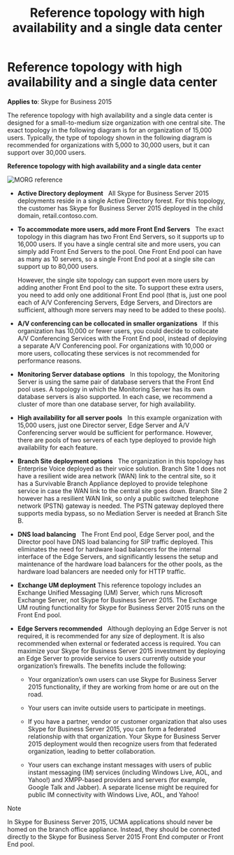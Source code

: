 ﻿---
title: Reference topology with high availability and a single data center
TOCTitle: Reference topology with high availability and a single data center
ms:assetid: 4fd9ab0c-46e9-4d64-aa87-74e4dca802e4
ms:mtpsurl: https://msdn.microsoft.com/library/Dn465972(v=office.16)
ms:contentKeyID: 65239888
ms.date: 07/27/2015
mtps_version: v=office.16
---

# Reference topology with high availability and a single data center


**Applies to**: Skype for Business 2015

The reference topology with high availability and a single data center is designed for a small-to-medium size organization with one central site. The exact topology in the following diagram is for an organization of 15,000 users. Typically, the type of topology shown in the following diagram is recommended for organizations with 5,000 to 30,000 users, but it can support over 30,000 users.

**Reference topology with high availability and a single data center**

![MORG reference](images/Dn465972.MORG_Ref_Topology(Office.16).png "MORG reference")

- **Active Directory deployment**   All Skype for Business Server 2015 deployments reside in a single Active Directory forest. For this topology, the customer has Skype for Business Server 2015 deployed in the child domain, retail.contoso.com.

- **To accommodate more users, add more Front End Servers**   The exact topology in this diagram has two Front End Servers, so it supports up to 16,000 users. If you have a single central site and more users, you can simply add Front End Servers to the pool. One Front End pool can have as many as 10 servers, so a single Front End pool at a single site can support up to 80,000 users.
    
  However, the single site topology can support even more users by adding another Front End pool to the site. To support these extra users, you need to add only one additional Front End pool (that is, just one pool each of A/V Conferencing Servers, Edge Servers, and Directors are sufficient, although more servers may need to be added to these pools).

- **A/V conferencing can be collocated in smaller organizations**   If this organization has 10,000 or fewer users, you could decide to collocate A/V Conferencing Services with the Front End pool, instead of deploying a separate A/V Conferencing pool. For organizations with 10,000 or more users, collocating these services is not recommended for performance reasons.

- **Monitoring Server database options**   In this topology, the Monitoring Server is using the same pair of database servers that the Front End pool uses. A topology in which the Monitoring Server has its own database servers is also supported. In each case, we recommend a cluster of more than one database server, for high availability.

- **High availability for all server pools**   In this example organization with 15,000 users, just one Director server, Edge Server and A/V Conferencing server would be sufficient for performance. However, there are pools of two servers of each type deployed to provide high availability for each feature.

- **Branch Site deployment options**   The organization in this topology has Enterprise Voice deployed as their voice solution. Branch Site 1 does not have a resilient wide area network (WAN) link to the central site, so it has a Survivable Branch Appliance deployed to provide telephone service in case the WAN link to the central site goes down. Branch Site 2 however has a resilient WAN link, so only a public switched telephone network (PSTN) gateway is needed. The PSTN gateway deployed there supports media bypass, so no Mediation Server is needed at Branch Site B.

- **DNS load balancing**   The Front End pool, Edge Server pool, and the Director pool have DNS load balancing for SIP traffic deployed. This eliminates the need for hardware load balancers for the internal interface of the Edge Servers, and significantly lessens the setup and maintenance of the hardware load balancers for the other pools, as the hardware load balancers are needed only for HTTP traffic.

- **Exchange UM deployment** This reference topology includes an Exchange Unified Messaging (UM) Server, which runs Microsoft Exchange Server, not Skype for Business Server 2015. The Exchange UM routing functionality for Skype for Business Server 2015 runs on the Front End pool.

- **Edge Servers recommended**   Although deploying an Edge Server is not required, it is recommended for any size of deployment. It is also recommended when external or federated access is required. You can maximize your Skype for Business Server 2015 investment by deploying an Edge Server to provide service to users currently outside your organization’s firewalls. The benefits include the following:
    
  - Your organization’s own users can use Skype for Business Server 2015 functionality, if they are working from home or are out on the road.
    
  - Your users can invite outside users to participate in meetings.
    
  - If you have a partner, vendor or customer organization that also uses Skype for Business Server 2015, you can form a federated relationship with that organization. Your Skype for Business Server 2015 deployment would then recognize users from that federated organization, leading to better collaboration.
    
  - Your users can exchange instant messages with users of public instant messaging (IM) services (including Windows Live, AOL, and Yahoo\!) and XMPP-based providers and servers (for example, Google Talk and Jabber). A separate license might be required for public IM connectivity with Windows Live, AOL, and Yahoo\!


> [!NOTE]
> In Skype for Business Server 2015, UCMA applications should never be homed on the branch office appliance. Instead, they should be connected directly to the Skype for Business Server 2015 Front End computer or Front End pool.


